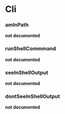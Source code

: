 # Cli
### amInPath

__not documented__
### runShellCommmand

__not documented__
### seeInShellOutput

__not documented__
### dontSeeInShellOutput

__not documented__
